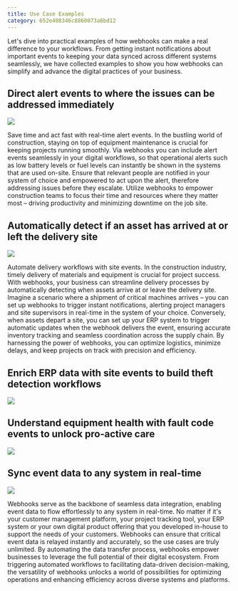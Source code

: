 ```yaml
---
title: Use Case Examples
category: 652e408346c8860073a6bd12
---
```


Let's dive into practical examples of how webhooks can make a real difference to your workflows. From getting instant notifications about important events to keeping your data synced across different systems seamlessly, we have collected examples to show you how webhooks can simplify and advance the digital practices of your business.

## Direct alert events to where the issues can be addressed immediately
![](https://cdn.statically.io/gh/trackunit/developer-hub/master/guides/webhooks/webhooks-usecase2.png)

Save time and act fast with real-time alert events. In the bustling world of construction, staying on top of equipment maintenance is crucial for keeping projects running smoothly. Via webhooks you can include alert events seamlessly in your digital workflows, so that operational alerts such as low battery levels or fuel levels can instantly be shown in the systems that are used on-site. Ensure that relevant people are notified in your system of choice and empowered to act upon the alert, therefore addressing issues before they escalate.
Utilize webhooks to empower construction teams to focus their time and resources where they matter most – driving productivity and minimizing downtime on the job site.

## Automatically detect if an asset has arrived at or left the delivery site
![](https://cdn.statically.io/gh/trackunit/developer-hub/master/guides/webhooks/webhooks-usecase3.png)

Automate delivery workflows with site events. In the construction industry, timely delivery of materials and equipment is crucial for project success. With webhooks, your business can streamline delivery processes by automatically detecting when assets arrive at or leave the delivery site. Imagine a scenario where a shipment of critical machines arrives – you can set up webhooks to trigger instant notifications, alerting project managers and site supervisors in real-time in the system of your choice. Conversely, when assets depart a site, you can set up your ERP system to trigger automatic updates when the webhook delivers the event, ensuring accurate inventory tracking and seamless coordination across the supply chain. By harnessing the power of webhooks, you can optimize logistics, minimize delays, and keep projects on track with precision and efficiency.

## Enrich ERP data with site events to build theft detection workflows
![](https://cdn.statically.io/gh/trackunit/developer-hub/master/guides/webhooks/webhooks-usecase4.png)

## Understand equipment health with fault code events to unlock pro-active care
![](https://cdn.statically.io/gh/trackunit/developer-hub/master/guides/webhooks/webhooks-usecase5.png)

## Sync event data to any system in real-time
![](https://cdn.statically.io/gh/trackunit/developer-hub/master/guides/webhooks/webhooks-usecase1.png)

Webhooks serve as the backbone of seamless data integration, enabling event data to flow effortlessly to any system in real-time. No matter if it's your customer management platform, your project tracking tool, your ERP system or your own digital product offering that you developed in-house to support the needs of your customers. 
Webhooks can ensure that critical event data is relayed instantly and accurately, so the use cases are truly unlimited. By automating the data transfer process, webhooks empower businesses to leverage the full potential of their digital ecosystem. From triggering automated workflows to facilitating data-driven decision-making, the versatility of webhooks unlocks a world of possibilities for optimizing operations and enhancing efficiency across diverse systems and platforms.
